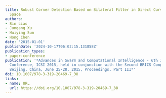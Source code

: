```yaml
---
title: Robust Corner Detection Based on Bilateral Filter in Direct Curvature Scale
  Space
authors:
- Bin Liao
- Jungang Xu
- Huiying Sun
- Hong Chen
date: '2015-01-01'
publishDate: '2024-10-17T06:02:15.131858Z'
publication_types:
- paper-conference
publication: '*Advances in Swarm and Computational Intelligence - 6th International
  Conference, ICSI 2015, held in conjunction with the Second BRICS Congress, CCI 2015,
  Beijing, China, June 25-28, 2015, Proceedings, Part III*'
doi: 10.1007/978-3-319-20469-7_38
links:
- name: URL
  url: https://doi.org/10.1007/978-3-319-20469-7_38
---
```

